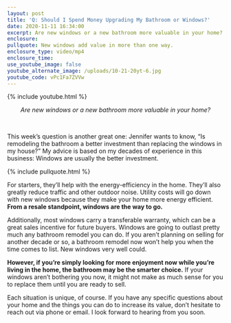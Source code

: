 ```yaml
---
layout: post
title: 'Q: Should I Spend Money Upgrading My Bathroom or Windows?'
date: 2020-11-11 16:34:00
excerpt: Are new windows or a new bathroom more valuable in your home?
enclosure:
pullquote: New windows add value in more than one way.
enclosure_type: video/mp4
enclosure_time:
use_youtube_image: false
youtube_alternate_image: /uploads/10-21-20yt-6.jpg
youtube_code: vPc1Fa7ZVVw
---
```

{% include youtube.html %}

<center><em>Are new windows or a new bathroom more valuable in your home?</em></center>

&nbsp;

This week’s question is another great one: Jennifer wants to know, “Is remodeling the bathroom a better investment than replacing the windows in my house?” My advice is based on my decades of experience in this business: Windows are usually the better investment.&nbsp;

{% include pullquote.html %}

For starters, they’ll help with the energy-efficiency in the home. They’ll also greatly reduce traffic and other outdoor noise. Utility costs will go down with new windows because they make your home more energy efficient. **From a resale standpoint, windows are the way to go.**

Additionally, most windows carry a transferable warranty, which can be a great sales incentive for future buyers. Windows are going to outlast pretty much any bathroom remodel you can do. If you aren’t planning on selling for another decade or so, a bathroom remodel now won’t help you when the time comes to list. New windows very well could.&nbsp;

**However, if you’re simply looking for more enjoyment now while you’re living in the home, the bathroom may be the smarter choice.** If your windows aren’t bothering you now, it might not make as much sense for you to replace them until you are ready to sell.&nbsp;

Each situation is unique, of course. If you have any specific questions about your home and the things you can do to increase its value, don’t hesitate to reach out via phone or email. I look forward to hearing from you soon.
